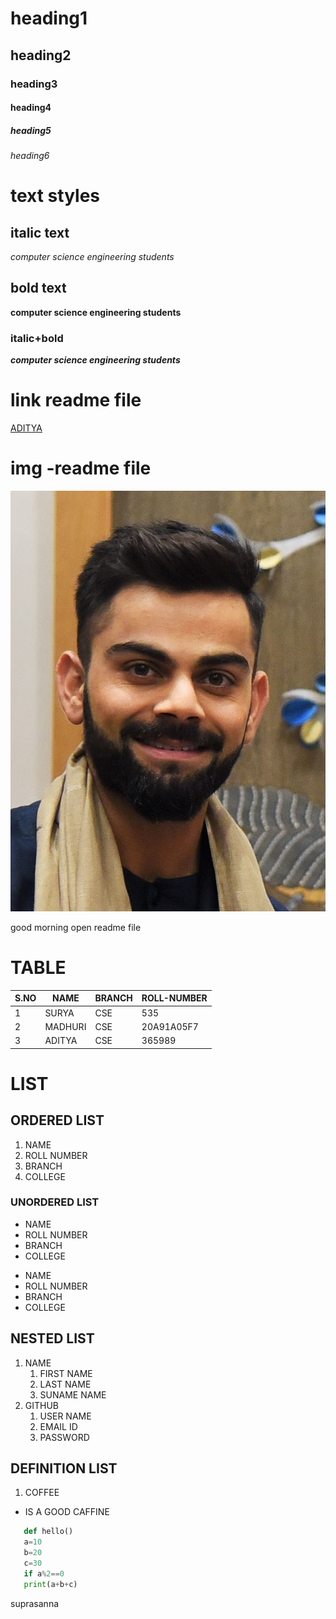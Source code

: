# heading1
## heading2
### heading3
#### heading4
##### heading5
###### heading6

# text styles
## italic text
*computer science engineering students* 

## bold text
**computer science engineering students**

### italic+bold
***computer science engineering students***

# link readme file

[ADITYA](https://www.aec.edu.in/)

# img -readme file
![Virat_Kohli](Virat_Kohli.jpg)


good morning
open readme file
# TABLE
|S.NO|NAME|BRANCH|ROLL-NUMBER|
|------|--------|------------|---------------------|
|1|SURYA|CSE|535|
|2|MADHURI|CSE|20A91A05F7|
|3|ADITYA|CSE|365989|

# LIST 
## ORDERED LIST
1. NAME
2. ROLL NUMBER
3. BRANCH
4. COLLEGE
### UNORDERED LIST
- NAME
- ROLL NUMBER
- BRANCH
- COLLEGE

* NAME
* ROLL NUMBER
* BRANCH
* COLLEGE
## NESTED LIST
1. NAME 
   1. FIRST NAME
   2. LAST NAME
   3. SUNAME NAME
2. GITHUB
   1. USER NAME
   2. EMAIL ID 
   3. PASSWORD
## DEFINITION LIST
1. COFFEE
- IS A GOOD CAFFINE

```PYTHON 
   def hello()
   a=10
   b=20
   c=30
   if a%2==0
   print(a+b+c)
```

suprasanna
